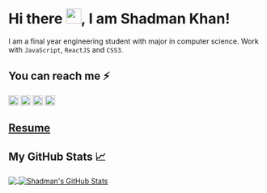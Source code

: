 # Hi there <img src="https://raw.githubusercontent.com/MartinHeinz/MartinHeinz/master/wave.gif" width="30px">, I am Shadman Khan!


I am a final year engineering student with major in computer science.
Work with `JavaScript`, `ReactJS` and `CSS3`.


## You can reach me  ⚡
[<img src='https://cdn.jsdelivr.net/npm/simple-icons@3.0.1/icons/linkedin.svg' alt='linkedin' height='20'>](https://www.linkedin.com/in/shadmanakhan/) [<img src='https://cdn.jsdelivr.net/npm/simple-icons@3.0.1/icons/instagram.svg' alt='instagram' height='20'>](https://www.instagram.com/shadman_akhan/) [<img src='https://cdn.jsdelivr.net/npm/simple-icons@3.0.1/icons/twitter.svg' alt='twitter' height='20'>](https://twitter.com/ShadmanAKhan) [<img src='https://cdn.jsdelivr.net/npm/simple-icons@3.0.1/icons/icloud.svg' alt='website' height='20'>](https://shadman.netlify.app/)

## [Resume](https://drive.google.com/file/d/1TF4O-c0NEIL5xo6TY0Y5AB_7Ey1aYz3c/view?usp=sharing)


## My GitHub Stats &#x1f4c8;

<a href="https://github.com/shadmankhan/shadmankhan">
  <img align="center" src="https://github-readme-stats.vercel.app/api/top-langs/?username=shadmankhan&&title_color=ffffff&text_color=c9cacc&icon_color=2bbc8a&bg_color=1d1f21" />
</a>
<a href="https://github.com/shadmankhan/shadmankhan">
  <img align="center" src="https://github-readme-stats.vercel.app/api?username=shadmankhan&show_icons=true&line_height=27&count_private=true&title_color=ffffff&text_color=c9cacc&icon_color=2bbc8a&bg_color=1d1f21" alt="Shadman's GitHub Stats" />
</a>
